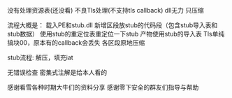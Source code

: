  没有处理资源表(还没看)
 不良Tls处理(不支持tls callback)
 dll无力
 只压缩

 流程大概是：
 载入PE和stub.dll
 新增区段放stub的代码段（包含stub导入表和stub数据）
 使用stub的重定位表重定位一下stub
 产物使用stub的导入表
 Tls单纯搞块00，原本有的callback会丢失
 各区段原地压缩

 stub流程:
 解压，填充iat


 无错误检查
 密集式注解是给本人看的

 感谢看雪各种时期大牛们的资料分享
 感谢零下安全的群友们指导与帮助
